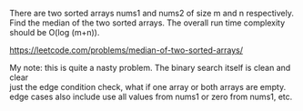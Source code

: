There are two sorted arrays nums1 and nums2 of size m and n respectively. Find the median of the two sorted arrays. The overall run time complexity should be O(log (m+n)).

https://leetcode.com/problems/median-of-two-sorted-arrays/

My note: this is quite a nasty problem. The binary search itself is clean and clear <br>
just the edge condition check, what if one array or both arrays are empty. edge cases also include use all values from nums1 or zero from nums1, etc.
